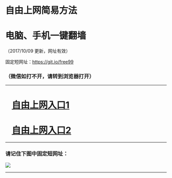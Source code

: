 ﻿# 自由上网简易方法

# 电脑、手机一键翻墙

（2017/10/09 更新，网址有效）

固定短网址：https://git.io/free99

### （微信如打不开，请转到浏览器打开）


***





# &nbsp;&nbsp; <a href="http://ft3554568.fwq-tz-1001.info/fwqtz01.html?t=10090018265 " target="_blank">自由上网入口1</a>
# &nbsp;&nbsp; <a href="http://ft932413544.fwq-tz-1002.info/fwqtz02.html?t=10090011587 " target="_blank">自由上网入口2</a>
***

### 请记住下图中固定短网址：

<img src="https://s3-us-west-2.amazonaws.com/fwq-1001/yjfq-20170905okok.png" /> 


***

